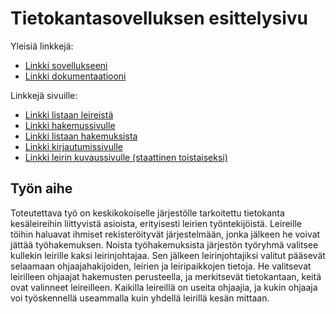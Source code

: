 # Tietokantasovelluksen esittelysivu

Yleisiä linkkejä:

* [Linkki sovellukseeni](http://ainohaav.users.cs.helsinki.fi/leirikanta/)
* [Linkki dokumentaatiooni](https://github.com/Arkiherttua/Leirikanta/blob/64f717cbfa32adbfe0b90279295e51f7bf8ddde6/doc/dokumentaatio.pdf)

Linkkejä sivuille:
* [Linkki listaan leireistä](http://ainohaav.users.cs.helsinki.fi/leirikanta/leirilista)
* [Linkki hakemussivulle](http://ainohaav.users.cs.helsinki.fi/leirikanta/hakemukset/hakemus)
* [Linkki listaan hakemuksista](http://ainohaav.users.cs.helsinki.fi/leirikanta/hakemukset/hakemuslista)
* [Linkki kirjautumissivulle](http://ainohaav.users.cs.helsinki.fi/leirikanta/kirjaudu)
* [Linkki leirin kuvaussivulle (staattinen toistaiseksi)](http://ainohaav.users.cs.helsinki.fi/leirikanta/leiri)

## Työn aihe

Toteutettava työ on keskikokoiselle järjestölle tarkoitettu tietokanta kesäleireihin liittyvistä asioista, erityisesti leirien työntekijöistä. Leireille töihin haluavat ihmiset rekisteröityvät järjestelmään, jonka jälkeen he voivat jättää työhakemuksen. Noista työhakemuksista järjestön työryhmä valitsee kullekin leirille kaksi leirinjohtajaa. Sen jälkeen leirinjohtajiksi valitut pääsevät selaamaan ohjaajahakijoiden, leirien ja leiripaikkojen tietoja. He valitsevat leirilleen ohjaajat hakemusten perusteella, ja merkitsevät tietokantaan, keitä ovat valinneet leireilleen. Kaikilla leireillä on useita ohjaajia, ja kukin ohjaaja voi työskennellä useammalla kuin yhdellä leirillä kesän mittaan.
